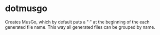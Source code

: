# dotmusgo
Creates MusGo, which by default puts a "·" at the beginning of the each 
generated file name. This way all generated files can be grouped by name.
